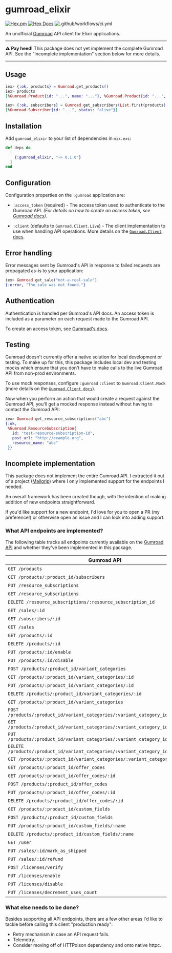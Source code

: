 # gumroad_elixir

[![Hex.pm](https://img.shields.io/hexpm/v/gumroad_elixir)](https://hex.pm/packages/gumroad_elixir) [![Hex Docs](https://img.shields.io/badge/hex-docs-9768d1.svg)](https://hexdocs.pm/gumroad_elixir) ![.github/workflows/ci.yml](https://github.com/alexpls/gumroad_elixir/actions/workflows/ci.yml/badge.svg)

<!-- MDOC -->

An unofficial [Gumroad](https://gumroad.com) API client for Elixir applications.

---

**⚠️ Pay heed!** This package does not yet implement the complete Gumroad API.
See the "Incomplete implementation" section below for more details.

---

## Usage

```elixir
iex> {:ok, products} = Gumroad.get_products()
iex> products
[%Gumroad.Product{id: "...", name: "..."}, %Gumroad.Product{id: "...", name: "..."}]

iex> {:ok, subscribers} = Gumroad.get_subscribers(List.first(products).id)
[%Gumroad.Subscriber{id: "...", status: "alive"}]
```

## Installation

Add `gumroad_elixir` to your list of dependencies in `mix.exs`:

```elixir
def deps do
  [
    {:gumroad_elixir, "~> 0.1.0"}
  ]
end
```

## Configuration

Configuration properties on the `:gumroad` application are:

- `:access_token` (required) - The access token used to authenticate to the Gumroad API.
  _(For details on how to create an access token, see [Gumroad docs](https://help.gumroad.com/article/280-create-application-api))._

- `:client` (defaults to `Gumroad.Client.Live`) - The client implementation to use when handling API
  operations. More details on the [`Gumroad.Client` docs](https://hexdocs.pm/gumroad_elixir/Gumroad.Client.html).

## Error handling

Error messages sent by Gumroad's API in response to failed requests
are propagated as-is to your application:

```elixir
iex> Gumroad.get_sale("not-a-real-sale")
{:error, "The sale was not found."}
```

## Authentication

Authentication is handled per Gumroad's API docs. An access token is included as a parameter
on each request made to the Gumroad API.

To create an access token, see [Gumroad's docs](https://help.gumroad.com/article/280-create-application-api).

## Testing

Gumroad doesn't currently offer a native solution for local development or testing.
To make up for this, this package includes local dev and testing mocks which ensure that
you don't have to make calls to the live Gumroad API from non-prod environments.

To use mock responses, configure `:gumroad` `:client` to `Gumroad.Client.Mock` (more details on
the [`Gumroad.Client docs`](https://hexdocs.pm/gumroad_elixir/Gumroad.Client.html)).

Now when you perform an action that would create a request against the Gumroad API, you'll get a
mocked response instead without having to contact the Gumroad API:

```elixir
iex> Gumroad.get_resource_subscriptions("abc")
{:ok,
 %Gumroad.ResourceSubscription{
   id: "test-resource-subscription-id",
   post_url: "http://example.org",
   resource_name: "abc"
 }}
```

## Incomplete implementation

This package does not implement the entire Gumroad API.
I extracted it out of a project ([Mailgrip](https://mailgrip.io)) where
I only implemented support for the endpoints I needed.

An overall framework has been created though, with the intention of making
addition of new endpoints straightforward.

If you'd like support for a new endpoint, I'd love for you to open a PR (my preference!)
or otherwise open an issue and I can look into adding support.

### What API endpoints are implemented?

The following table tracks all endpoints currently available on the [Gumroad API](https://app.gumroad.com/api)
and whether they've been implemented in this package.

| Gumroad API                                                                         | Implemented? |
| ----------------------------------------------------------------------------------- | ------------ |
| `GET /products`                                                                     | ✅           |
| `GET /products/:product_id/subscribers`                                             | ✅           |
| `PUT /resource_subscriptions`                                                       | ✅           |
| `GET /resource_subscriptions`                                                       | ✅           |
| `DELETE /resource_subscriptions/:resource_subscription_id`                          | ✅           |
| `GET /sales/:id`                                                                    | ✅           |
| `GET /subscribers/:id`                                                              | ✅           |
| `GET /sales`                                                                        | ✅           |
| `GET /products/:id`                                                                 | ❌           |
| `DELETE /products/:id`                                                              | ❌           |
| `PUT /products/:id/enable`                                                          | ❌           |
| `PUT /products/:id/disable`                                                         | ❌           |
| `POST /products/:product_id/variant_categories`                                     | ❌           |
| `GET /products/:product_id/variant_categories/:id`                                  | ❌           |
| `PUT /products/:product_id/variant_categories/:id`                                  | ❌           |
| `DELETE /products/:product_id/variant_categories/:id`                               | ❌           |
| `GET /products/:product_id/variant_categories`                                      | ❌           |
| `POST /products/:product_id/variant_categories/:variant_category_id/variants`       | ❌           |
| `GET /products/:product_id/variant_categories/:variant_category_id/variants/:id`    | ❌           |
| `PUT /products/:product_id/variant_categories/:variant_category_id/variants/:id`    | ❌           |
| `DELETE /products/:product_id/variant_categories/:variant_category_id/variants/:id` | ❌           |
| `GET /products/:product_id/variant_categories/:variant_category_id/variants`        | ❌           |
| `GET /products/:product_id/offer_codes`                                             | ❌           |
| `GET /products/:product_id/offer_codes/:id`                                         | ❌           |
| `POST /products/:product_id/offer_codes`                                            | ❌           |
| `PUT /products/:product_id/offer_codes/:id`                                         | ❌           |
| `DELETE /products/:product_id/offer_codes/:id`                                      | ❌           |
| `GET /products/:product_id/custom_fields`                                           | ❌           |
| `POST /products/:product_id/custom_fields`                                          | ❌           |
| `PUT /products/:product_id/custom_fields/:name`                                     | ❌           |
| `DELETE /products/:product_id/custom_fields/:name`                                  | ❌           |
| `GET /user`                                                                         | ❌           |
| `PUT /sales/:id/mark_as_shipped`                                                    | ❌           |
| `PUT /sales/:id/refund`                                                             | ❌           |
| `POST /licenses/verify`                                                             | ❌           |
| `PUT /licenses/enable`                                                              | ❌           |
| `PUT /licenses/disable`                                                             | ❌           |
| `PUT /licenses/decrement_uses_count`                                                | ❌           |

### What else needs to be done?

Besides supporting all API endpoints, there are a few other
areas I'd like to tackle before calling this client "production
ready":

- Retry mechanism in case an API request fails.
- Telemetry.
- Consider moving off of HTTPoison dependency and onto native httpc.
